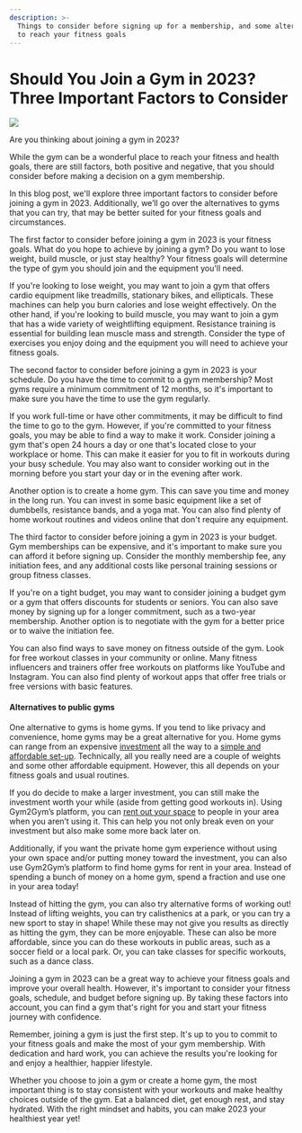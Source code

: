```yaml
---
description: >-
  Things to consider before signing up for a membership, and some alternatives
  to reach your fitness goals
---
```


# Should You Join a Gym in 2023? Three Important Factors to Consider

![](https://3134664324-files.gitbook.io/\~/files/v0/b/gitbook-x-prod.appspot.com/o/spaces%2FvvLv2WOJ6NR58qdXqSXM%2Fuploads%2Fy0i0EIRXFmHWRHBAfXit%2F0.jpeg?alt=media)

Are you thinking about joining a gym in 2023?

While the gym can be a wonderful place to reach your fitness and health goals, there are still factors, both positive and negative, that you should consider before making a decision on a gym membership.

In this blog post, we'll explore three important factors to consider before joining a gym in 2023. Additionally, we’ll go over the alternatives to gyms that you can try, that may be better suited for your fitness goals and circumstances.

The first factor to consider before joining a gym in 2023 is your fitness goals. What do you hope to achieve by joining a gym? Do you want to lose weight, build muscle, or just stay healthy? Your fitness goals will determine the type of gym you should join and the equipment you'll need.

If you're looking to lose weight, you may want to join a gym that offers cardio equipment like treadmills, stationary bikes, and ellipticals. These machines can help you burn calories and lose weight effectively. On the other hand, if you're looking to build muscle, you may want to join a gym that has a wide variety of weightlifting equipment. Resistance training is essential for building lean muscle mass and strength. Consider the type of exercises you enjoy doing and the equipment you will need to achieve your fitness goals.

The second factor to consider before joining a gym in 2023 is your schedule. Do you have the time to commit to a gym membership? Most gyms require a minimum commitment of 12 months, so it's important to make sure you have the time to use the gym regularly.

If you work full-time or have other commitments, it may be difficult to find the time to go to the gym. However, if you're committed to your fitness goals, you may be able to find a way to make it work. Consider joining a gym that's open 24 hours a day or one that's located close to your workplace or home. This can make it easier for you to fit in workouts during your busy schedule. You may also want to consider working out in the morning before you start your day or in the evening after work.

Another option is to create a home gym. This can save you time and money in the long run. You can invest in some basic equipment like a set of dumbbells, resistance bands, and a yoga mat. You can also find plenty of home workout routines and videos online that don't require any equipment.

The third factor to consider before joining a gym in 2023 is your budget. Gym memberships can be expensive, and it's important to make sure you can afford it before signing up. Consider the monthly membership fee, any initiation fees, and any additional costs like personal training sessions or group fitness classes.

If you're on a tight budget, you may want to consider joining a budget gym or a gym that offers discounts for students or seniors. You can also save money by signing up for a longer commitment, such as a two-year membership. Another option is to negotiate with the gym for a better price or to waive the initiation fee.

You can also find ways to save money on fitness outside of the gym. Look for free workout classes in your community or online. Many fitness influencers and trainers offer free workouts on platforms like YouTube and Instagram. You can also find plenty of workout apps that offer free trials or free versions with basic features.

#### **Alternatives to public gyms** <a href="#_b0zanfife9a1" id="_b0zanfife9a1"></a>

One alternative to gyms is home gyms. If you tend to like privacy and convenience, home gyms may be a great alternative for you. Home gyms can range from an expensive [investment](https://denver.gym2gym.com/investing-in-an-at-home-gym-revealing-the-pros-and-cons) all the way to a [simple and affordable set-up](https://denver.gym2gym.com/personal-home-gyms-surprising-ways-to-transform-your-home). Technically, all you really need are a couple of weights and some other affordable equipment. However, this all depends on your fitness goals and usual routines.

If you do decide to make a larger investment, you can still make the investment worth your while (aside from getting good workouts in). Using Gym2Gym’s platform, you can [rent out your space](https://denver.gym2gym.com/profit-from-your-private-gym-how-to-monetize-a-fitness-space) to people in your area when you aren’t using it. This can help you not only break even on your investment but also make some more back later on.

Additionally, if you want the private home gym experience without using your own space and/or putting money toward the investment, you can also use Gym2Gym’s platform to find home gyms for rent in your area. Instead of spending a bunch of money on a home gym, spend a fraction and use one in your area today!

Instead of hitting the gym, you can also try alternative forms of working out! Instead of lifting weights, you can try calisthenics at a park, or you can try a new sport to stay in shape! While these may not give you results as directly as hitting the gym, they can be more enjoyable. These can also be more affordable, since you can do these workouts in public areas, such as a soccer field or a local park. Or, you can take classes for specific workouts, such as a dance class.

Joining a gym in 2023 can be a great way to achieve your fitness goals and improve your overall health. However, it's important to consider your fitness goals, schedule, and budget before signing up. By taking these factors into account, you can find a gym that's right for you and start your fitness journey with confidence.

Remember, joining a gym is just the first step. It's up to you to commit to your fitness goals and make the most of your gym membership. With dedication and hard work, you can achieve the results you're looking for and enjoy a healthier, happier lifestyle.

Whether you choose to join a gym or create a home gym, the most important thing is to stay consistent with your workouts and make healthy choices outside of the gym. Eat a balanced diet, get enough rest, and stay hydrated. With the right mindset and habits, you can make 2023 your healthiest year yet!
